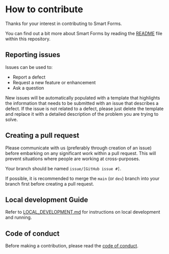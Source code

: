 # How to contribute

Thanks for your interest in contributing to Smart Forms.

You can find out a bit more about Smart Forms by reading the [README](README.md)
file within this repository.

## Reporting issues

Issues can be used to:

* Report a defect
* Request a new feature or enhancement
* Ask a question

New issues will be automatically populated with a template that highlights the
information that needs to be submitted with an issue that describes a defect. If
the issue is not related to a defect, please just delete the template and
replace it with a detailed description of the problem you are trying to solve.

## Creating a pull request

Please communicate with us (preferably through creation of an issue) before
embarking on any significant work within a pull request. This will prevent
situations where people are working at cross-purposes.

Your branch should be named `issue/[GitHub issue #]`.

If possible, it is recommended to merge the `main` (or `dev`) branch into your branch first before creating a pull request.

## Local development Guide

Refer to [LOCAL_DEVELOPMENT.md](LOCAL_DEVELOPMENT.md) for instructions on local development and running.

## Code of conduct

Before making a contribution, please read the
[code of conduct](CODE_OF_CONDUCT.md).
